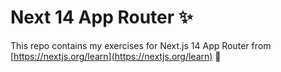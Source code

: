 # Next 14 App Router ✨

This repo contains my exercises for Next.js 14 App Router from [https://nextjs.org/learn](https://nextjs.org/learn) 🚀
